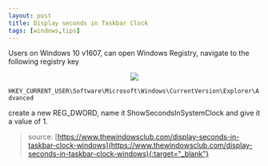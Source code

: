 ```yaml
---
layout: post
title: Display seconds in Taskbar Clock
tags: [windows,tips]
---
```

Users on Windows 10 v1607, can open Windows Registry, navigate to the following registry key 

<div style="text-align: center;">
	<img src="https://i.imgur.com/geWaupx.jpg">
</div>

`HKEY_CURRENT_USER\Software\Microsoft\Windows\CurrentVersion\Explorer\Advanced`

create a new REG_DWORD, name it ShowSecondsInSystemClock and give it a value of 1.

>source: [https://www.thewindowsclub.com/display-seconds-in-taskbar-clock-windows](https://www.thewindowsclub.com/display-seconds-in-taskbar-clock-windows){:target="_blank"} 